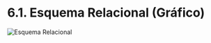 # 6.1. Esquema Relacional (Gráfico)

![Esquema Relacional](https://github.com/user-attachments/assets/801f7415-4144-4874-94d3-0ad47341cfb4)
